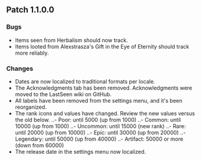 ## Patch 1.1.0.0
### Bugs
- Items seen from Herbalism should now track.
- Items looted from Alexstrasza's Gift in the Eye of Eternity should track more reliably.

### Changes
- Dates are now localized to traditional formats per locale.
- The Acknowledgments tab has been removed. Acknowledgments were moved to the LastSeen wiki on GitHub.
- All labels have been removed from the settings menu, and it's been reorganized.
- The rank icons and values have changed. Review the new values versus the old below.
..- Poor: until 5000 (up from 1000)
..- Common: until 10000 (up from 1000)
..- Uncommon: until 15000 (new rank)
..- Rare: until 20000 (up from 10000)
..- Epic: until 30000 (up from 20000)
..- Legendary: until 50000 (up from 40000)
..- Artifact: 50000 or more (down from 60000)
- The release date in the settings menu now localized.
